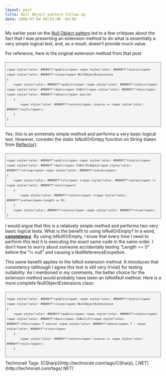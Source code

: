 ```yaml
---
layout: post
title: Null Object pattern follow up
date: 2008-07-04 09:51:08 -04:00
---
```


My earlier post on the [Null Object pattern](http://geekswithblogs.net/sdorman/archive/2008/05/25/null-object-pattern.aspx) led to a few critiques about the fact that I was presenting an extension method to do what is essentially a very simple logical test, and, as a result, doesn’t provide much value.

For reference, here is the original extension method from that post
  <div style="border-right: gray 1px solid; padding-right: 4px; padding-left: 4px; font-size: 8pt; border-top: gray 1px solid; padding-bottom: 4px; margin: 20px 0px 10px; overflow: auto; border-left: gray 1px solid; width: 97.5%; cursor: text; max-height: 200px; line-height: 12pt; padding-top: 4px; border-bottom: gray 1px solid; font-family: consolas, 'Courier New', courier, monospace; background-color: #f4f4f4">   

```
<span style="color: #0000ff">public</span> <span style="color: #0000ff">static</span> <span style="color: #0000ff">class</span> NullObjectExtenstions
{
    <span style="color: #0000ff">public</span> <span style="color: #0000ff">static</span> <span style="color: #0000ff">bool</span> IsNull(<span style="color: #0000ff">this</span> <span style="color: #0000ff">object</span> source)
    {
        <span style="color: #0000ff">return</span> (source == <span style="color: #0000ff">null</span>);
    }
}
```

</div>



Yes, this is an extremely simple method and performs a very basic logical test. However, consider the static IsNullOrEmtpy function on String (taken from [Reflector](http://www.aisto.com/roeder/dotnet/)):


<div style="border-right: gray 1px solid; padding-right: 4px; padding-left: 4px; font-size: 8pt; border-top: gray 1px solid; padding-bottom: 4px; margin: 20px 0px 10px; overflow: auto; border-left: gray 1px solid; width: 97.5%; cursor: text; max-height: 200px; line-height: 12pt; padding-top: 4px; border-bottom: gray 1px solid; font-family: consolas, 'Courier New', courier, monospace; background-color: #f4f4f4">
  

```
<span style="color: #0000ff">public</span> <span style="color: #0000ff">static</span> <span style="color: #0000ff">bool</span> IsNullOrEmpty(<span style="color: #0000ff">string</span> <span style="color: #0000ff">value</span>)
{
    <span style="color: #0000ff">if</span> (<span style="color: #0000ff">value</span> != <span style="color: #0000ff">null</span>)
    {
        <span style="color: #0000ff">return</span> (<span style="color: #0000ff">value</span>.Length == 0);
    }
    <span style="color: #0000ff">return</span> <span style="color: #0000ff">true</span>;
}
```

</div>



I would argue that this is a relatively simple method and performs two very basic logical tests. What is the benefit to using IsNullOrEmpty? In a word, **<u>consistency</u>**. By using IsNullOrEmpty, I know that every time I need to perform this test it is executing the exact same code in the same order. I don’t have to worry about someone accidentally testing “Length == 0” before the “!= null” and causing a NullReferenceExcpetion.

This same benefit applies to the IsNull extension method. It introduces that consistency (although I agree this test is still very trivial) for testing nullability. As I mentioned in my comments, the better choice for the extension method would probably have been an IsNotNull method. Here is a more complete NullObjectExtensions class:


<div style="border-right: gray 1px solid; padding-right: 4px; padding-left: 4px; font-size: 8pt; border-top: gray 1px solid; padding-bottom: 4px; margin: 20px 0px 10px; overflow: auto; border-left: gray 1px solid; width: 97.5%; cursor: text; max-height: 200px; line-height: 12pt; padding-top: 4px; border-bottom: gray 1px solid; font-family: consolas, 'Courier New', courier, monospace; height: 246px; background-color: #f4f4f4">
  

```
<span style="color: #0000ff">public</span> <span style="color: #0000ff">static</span> <span style="color: #0000ff">class</span> NullObjectExtenstions
{
    <span style="color: #0000ff">public</span> <span style="color: #0000ff">static</span> <span style="color: #0000ff">bool</span> IsNull<T>(<span style="color: #0000ff">this</span> T source) <span style="color: #0000ff">where</span> T : <span style="color: #0000ff">class</span>
    {
        <span style="color: #0000ff">return</span> (source == <span style="color: #0000ff">null</span>);
    }

    <span style="color: #0000ff">public</span> <span style="color: #0000ff">static</span> <span style="color: #0000ff">bool</span> IsNotNull<T>(<span style="color: #0000ff">this</span> T source) <span style="color: #0000ff">where</span> T : <span style="color: #0000ff">class</span>
    {
        <span style="color: #0000ff">return</span> (source != <span style="color: #0000ff">null</span>);
    }
}
```

</div>

<div style="padding-right: 0px; padding-left: 0px; float: none; padding-bottom: 0px; margin: 0px; padding-top: 0px; display: inline" id="scid:0767317B-992E-4b12-91E0-4F059A8CECA8:5188f4ff-65a3-4195-a276-e38d14fbd477" class="wlWriterSmartContent">Technorati Tags: [CSharp](http://technorati.com/tags/CSharp), [.NET](http://technorati.com/tags/.NET)</div>
